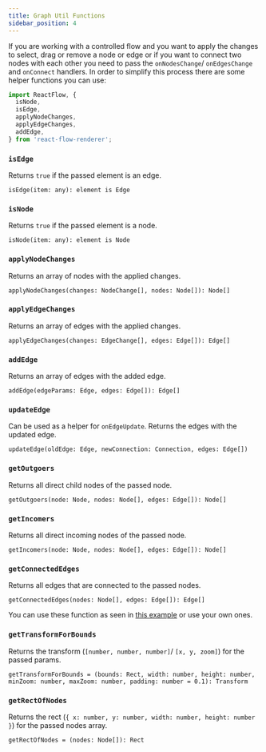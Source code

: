 ```yaml
---
title: Graph Util Functions
sidebar_position: 4
---
```


If you are working with a controlled flow and you want to apply the changes to select, drag or remove a node or edge or if you want to connect two nodes with each other you need to pass the `onNodesChange`/ `onEdgesChange` and `onConnect` handlers. In order to simplify this process there are some helper functions you can use:

```javascript
import ReactFlow, {
  isNode,
  isEdge,
  applyNodeChanges,
  applyEdgeChanges,
  addEdge,
} from 'react-flow-renderer';
```

### `isEdge`

Returns `true` if the passed element is an edge.

`isEdge(item: any): element is Edge`

### `isNode`

Returns `true` if the passed element is a node.

`isNode(item: any): element is Node`

### `applyNodeChanges`

Returns an array of nodes with the applied changes.

`applyNodeChanges(changes: NodeChange[], nodes: Node[]): Node[]`

### `applyEdgeChanges`

Returns an array of edges with the applied changes.

`applyEdgeChanges(changes: EdgeChange[], edges: Edge[]): Edge[]`

### `addEdge`

Returns an array of edges with the added edge.

`addEdge(edgeParams: Edge, edges: Edge[]): Edge[]`

### `updateEdge`

Can be used as a helper for `onEdgeUpdate`. Returns the edges with the updated edge.

`updateEdge(oldEdge: Edge, newConnection: Connection, edges: Edge[])`

### `getOutgoers`

Returns all direct child nodes of the passed node.

`getOutgoers(node: Node, nodes: Node[], edges: Edge[]): Node[]`

### `getIncomers`

Returns all direct incoming nodes of the passed node.

`getIncomers(node: Node, nodes: Node[], edges: Edge[]): Node[]`

### `getConnectedEdges`

Returns all edges that are connected to the passed nodes.

`getConnectedEdges(nodes: Node[], edges: Edge[]): Edge[]`

You can use these function as seen in [this example](https://github.com/wbkd/react-flow/blob/v10/example/src/Overview/index.tsx#L100) or use your own ones.

### `getTransformForBounds`

Returns the transform (`[number, number, number]`/ `[x, y, zoom]`) for the passed params.

`getTransformForBounds = (bounds: Rect, width: number, height: number, minZoom: number, maxZoom: number, padding: number = 0.1): Transform`

### `getRectOfNodes`

Returns the rect (`{ x: number, y: number, width: number, height: number }`) for the passed nodes array.

`getRectOfNodes = (nodes: Node[]): Rect`
